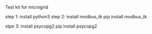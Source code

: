 Test kit for microgrid

step 1: install python3
step 2: install modbus_tk
pip install modbus_tk

stpe 3: install psycopg2
pip install psycopg2
